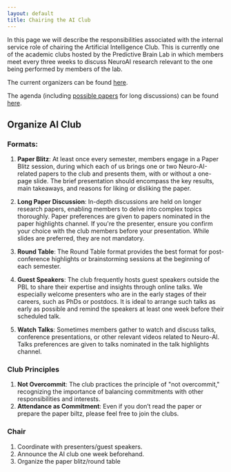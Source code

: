 ```yaml
---
layout: default
title: Chairing the AI Club
---
```


In this page we will describe the responsibilities associated with the internal service role of chairing the Artificial Intelligence Club. This is currently one of the academic clubs hosted by the Predictive Brain Lab in which members meet every three weeks to discuss NeuroAI research relevant to the one being performed by members of the lab. 

The current organizers can be found [here](https://docs.google.com/spreadsheets/d/1W09KvN9FVWWYBkcqGhwcD5iK2kIDYqtECI7Z_KV7foc/edit#gid=0).

The agenda (including [possible papers](https://docs.google.com/spreadsheets/d/12Q2rn4AeFgq62O121NeWuABDHpmzTxfgpHqc4UjHQog/edit#gid=222365957) for long discussions) can be found [here](https://docs.google.com/spreadsheets/d/12Q2rn4AeFgq62O121NeWuABDHpmzTxfgpHqc4UjHQog/edit#gid=833871508).

## Organize AI Club

### Formats:

1. **Paper Blitz**: At least once every semester, members engage in a Paper Blitz session, during which each of us brings one or two Neuro-AI-related papers to the club and presents them, with or without a one-page slide. The brief presentation should encompass the key results, main takeaways, and reasons for liking or disliking the paper.

2. **Long Paper Discussion**: In-depth discussions are held on longer research papers, enabling members to delve into complex topics thoroughly. Paper preferences are given to papers nominated in the paper highlights channel. If you're the presenter, ensure you confirm your choice with the club members before your presentation. While slides are preferred, they are not mandatory.

3. **Round Table**: The Round Table format provides the best format for post-conference highlights or brainstorming sessions at the beginning of each semester.

4. **Guest Speakers**:  The club frequently hosts guest speakers outside the PBL to share their expertise and insights through online talks. We especially welcome presenters who are in the early stages of their careers, such as PhDs or postdocs. It is ideal to arrange such talks as early as possible and remind the speakers at least one week before their scheduled talk.

5. **Watch Talks**: Sometimes members gather to watch and discuss talks, conference presentations, or other relevant videos related to Neuro-AI. Talks preferences are given to talks nominated in the talk highlights channel.

### Club Principles
  1.	**Not Overcommit**: The club practices the principle of "not overcommit," recognizing the importance of balancing commitments with other responsibilities and interests.
  2.	**Attendance as Commitment**:  Even if you don’t read the paper or prepare the paper biltz, please feel free to join the clubs. 

### Chair
1.	Coordinate with presenters/guest speakers.
2.	Announce the AI club one week beforehand.
3.	Organize the paper blitz/round table 


